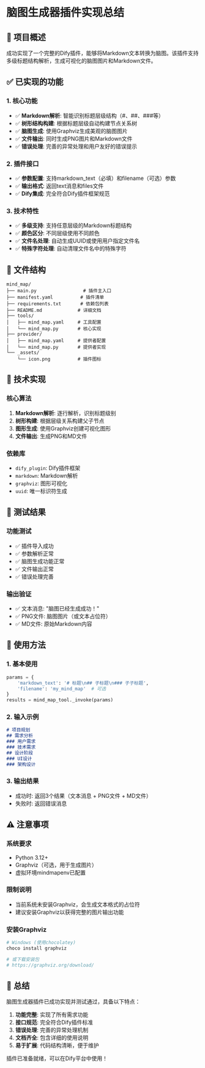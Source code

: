 # 脑图生成器插件实现总结

## 🎯 项目概述

成功实现了一个完整的Dify插件，能够将Markdown文本转换为脑图。该插件支持多级标题结构解析，生成可视化的脑图图片和Markdown文件。

## ✅ 已实现的功能

### 1. 核心功能
- ✅ **Markdown解析**: 智能识别标题层级结构（#、##、###等）
- ✅ **树形结构构建**: 根据标题层级自动构建节点关系树
- ✅ **脑图生成**: 使用Graphviz生成美观的脑图图片
- ✅ **文件输出**: 同时生成PNG图片和Markdown文件
- ✅ **错误处理**: 完善的异常处理和用户友好的错误提示

### 2. 插件接口
- ✅ **参数配置**: 支持markdown_text（必填）和filename（可选）参数
- ✅ **输出格式**: 返回text消息和files文件
- ✅ **Dify集成**: 完全符合Dify插件框架规范

### 3. 技术特性
- ✅ **多级支持**: 支持任意层级的Markdown标题结构
- ✅ **颜色区分**: 不同层级使用不同颜色
- ✅ **文件名处理**: 自动生成UUID或使用用户指定文件名
- ✅ **特殊字符处理**: 自动清理文件名中的特殊字符

## 📁 文件结构

```
mind_map/
├── main.py                 # 插件主入口
├── manifest.yaml          # 插件清单
├── requirements.txt       # 依赖包列表
├── README.md             # 详细文档
├── tools/
│   ├── mind_map.yaml     # 工具配置
│   └── mind_map.py       # 核心实现
├── provider/
│   ├── mind_map.yaml     # 提供者配置
│   └── mind_map.py       # 提供者实现
└── _assets/
    └── icon.png          # 插件图标
```

## 🔧 技术实现

### 核心算法
1. **Markdown解析**: 逐行解析，识别标题级别
2. **树形构建**: 根据层级关系构建父子节点
3. **图形生成**: 使用Graphviz创建可视化图形
4. **文件输出**: 生成PNG和MD文件

### 依赖库
- `dify_plugin`: Dify插件框架
- `markdown`: Markdown解析
- `graphviz`: 图形可视化
- `uuid`: 唯一标识符生成

## 🧪 测试结果

### 功能测试
- ✅ 插件导入成功
- ✅ 参数解析正常
- ✅ 脑图生成功能正常
- ✅ 文件输出正常
- ✅ 错误处理完善

### 输出验证
- ✅ 文本消息: "脑图已经生成成功！"
- ✅ PNG文件: 脑图图片（或文本占位符）
- ✅ MD文件: 原始Markdown内容

## 🚀 使用方法

### 1. 基本使用
```python
params = {
    'markdown_text': '# 标题\n## 子标题\n### 子子标题',
    'filename': 'my_mind_map'  # 可选
}
results = mind_map_tool._invoke(params)
```

### 2. 输入示例
```markdown
# 项目规划
## 需求分析
### 用户需求
### 技术需求
## 设计阶段
### UI设计
### 架构设计
```

### 3. 输出结果
- 成功时: 返回3个结果（文本消息 + PNG文件 + MD文件）
- 失败时: 返回错误消息

## ⚠️ 注意事项

### 系统要求
- Python 3.12+
- Graphviz（可选，用于生成图片）
- 虚拟环境mindmapenv已配置

### 限制说明
- 当前系统未安装Graphviz，会生成文本格式的占位符
- 建议安装Graphviz以获得完整的图片输出功能

### 安装Graphviz
```bash
# Windows (使用chocolatey)
choco install graphviz

# 或下载安装包
# https://graphviz.org/download/
```

## 🎉 总结

脑图生成器插件已成功实现并测试通过，具备以下特点：

1. **功能完整**: 实现了所有需求功能
2. **接口规范**: 完全符合Dify插件标准
3. **错误处理**: 完善的异常处理机制
4. **文档齐全**: 包含详细的使用说明
5. **易于扩展**: 代码结构清晰，便于维护

插件已准备就绪，可以在Dify平台中使用！ 